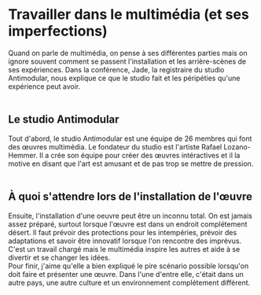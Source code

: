 # Travailler dans le multimédia (et ses imperfections)

Quand on parle de multimédia, on pense à ses différentes parties mais on ignore souvent comment se passent 
l'installation et les arrière-scènes de ses expériences. Dans la conférence, Jade, la registraire du studio
Antimodular, nous explique ce que le studio fait et les péripéties qu'une expérience peut avoir. <br>
<br>
## Le studio Antimodular
Tout d'abord, le studio Antimodular est une équipe de 26 membres qui font des œuvres multimédia. Le 
fondateur du studio est l'artiste Rafael Lozano-Hemmer. Il a crée son équipe pour créer des œuvres 
intéractives et il la motive en disant que l'art est amusant et de pas trop se mettre de pression. <br>
<br>
## À quoi s'attendre lors de l'installation de l'œuvre
Ensuite, l'installation d'une oeuvre peut être un inconnu total. On est jamais assez préparé, surtout 
lorsque l'œuvre est dans un endroit complétement désert. Il faut prévoir des protections pour les
intempéries, prévoir des adaptations et savoir être innovatif lorsque l'on rencontre des imprévus. 
C'est un travail chargé mais le multimédia inspire les autres et aide à se divertir et se changer les
idées. 
<br>
Pour finir, j'aime qu'elle a bien expliqué le pire scénario possible lorsqu'on doit faire et présenter
une œuvre. Dans l'une d'entre elle, c'était dans un autre pays, une autre culture et un environnement 
complétement différent. 

